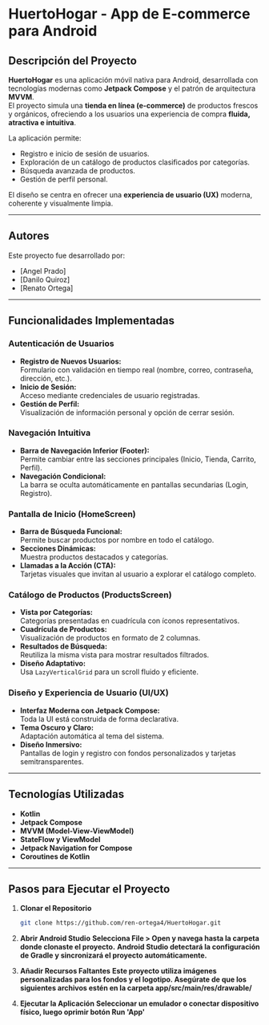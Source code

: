 # HuertoHogar - App de E-commerce para Android


## Descripción del Proyecto

**HuertoHogar** es una aplicación móvil nativa para Android, desarrollada con tecnologías modernas como **Jetpack Compose** y el patrón de arquitectura **MVVM**.  
El proyecto simula una **tienda en línea (e-commerce)** de productos frescos y orgánicos, ofreciendo a los usuarios una experiencia de compra **fluida, atractiva e intuitiva**.

La aplicación permite:
- Registro e inicio de sesión de usuarios.
- Exploración de un catálogo de productos clasificados por categorías.
- Búsqueda avanzada de productos.
- Gestión de perfil personal.

El diseño se centra en ofrecer una **experiencia de usuario (UX)** moderna, coherente y visualmente limpia.

---

## Autores

Este proyecto fue desarrollado por:

- [Angel Prado]
- [Danilo Quiroz]
- [Renato Ortega]

---

## Funcionalidades Implementadas

### Autenticación de Usuarios
- **Registro de Nuevos Usuarios:**  
  Formulario con validación en tiempo real (nombre, correo, contraseña, dirección, etc.).
- **Inicio de Sesión:**  
  Acceso mediante credenciales de usuario registradas.
- **Gestión de Perfil:**  
  Visualización de información personal y opción de cerrar sesión.

### Navegación Intuitiva
- **Barra de Navegación Inferior (Footer):**  
  Permite cambiar entre las secciones principales (Inicio, Tienda, Carrito, Perfil).
- **Navegación Condicional:**  
  La barra se oculta automáticamente en pantallas secundarias (Login, Registro).

### Pantalla de Inicio (HomeScreen)
- **Barra de Búsqueda Funcional:**  
  Permite buscar productos por nombre en todo el catálogo.
- **Secciones Dinámicas:**  
  Muestra productos destacados y categorías.
- **Llamadas a la Acción (CTA):**  
  Tarjetas visuales que invitan al usuario a explorar el catálogo completo.

### Catálogo de Productos (ProductsScreen)
- **Vista por Categorías:**  
  Categorías presentadas en cuadrícula con íconos representativos.
- **Cuadrícula de Productos:**  
  Visualización de productos en formato de 2 columnas.
- **Resultados de Búsqueda:**  
  Reutiliza la misma vista para mostrar resultados filtrados.
- **Diseño Adaptativo:**  
  Usa `LazyVerticalGrid` para un scroll fluido y eficiente.

### Diseño y Experiencia de Usuario (UI/UX)
- **Interfaz Moderna con Jetpack Compose:**  
  Toda la UI está construida de forma declarativa.
- **Tema Oscuro y Claro:**  
  Adaptación automática al tema del sistema.
- **Diseño Inmersivo:**  
  Pantallas de login y registro con fondos personalizados y tarjetas semitransparentes.

---

## Tecnologías Utilizadas

- **Kotlin**
- **Jetpack Compose**
- **MVVM (Model-View-ViewModel)**
- **StateFlow y ViewModel**
- **Jetpack Navigation for Compose**
- **Coroutines de Kotlin**

---

## Pasos para Ejecutar el Proyecto

1. **Clonar el Repositorio**
   ```bash
   git clone https://github.com/ren-ortega4/HuertoHogar.git
   
2. **Abrir Android Studio**
   **Selecciona File > Open y navega hasta la carpeta donde clonaste el proyecto.**
   **Android Studio detectará la configuración de Gradle y sincronizará el proyecto automáticamente.**

3. **Añadir Recursos Faltantes**
   **Este proyecto utiliza imágenes personalizadas para los fondos y el logotipo. Asegúrate de que los siguientes archivos estén en la carpeta app/src/main/res/drawable/**

4. **Ejecutar la Aplicación**
   **Seleccionar un emulador o conectar dispositivo físico, luego oprimir botón Run 'App'**
